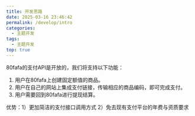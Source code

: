 ```yaml
---
title: 开发思路
date: 2025-03-16 23:46:42
permalink: /develop/intro
categories:
  - 主题开发
tags:
  - 主题开发
top: true
---
```


80fafa的支付API是开放的，我们将支持以下功能：
1. 用户在80fafa上创建固定额值的商品。
2. 用户在自己的网站上集成支付链接，传输相应的商品编码，即可完成支付。
3. 用户需要回到80fafa进行提现结算。

优势：1）更加简洁的支付接口调用方式   2）免去现有支付平台的年费与资质要求